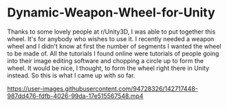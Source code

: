 # Dynamic-Weapon-Wheel-for-Unity
Thanks to some lovely people at r/Unity3D, I was able to put together this wheel. It's for anybody who wishes to use it. I recently needed a weapon wheel and I didn't know at first the number of segments I wanted the wheel to be made of. 
All the tutorials I found online were tutorials of people going into their image editing software and chopping a circle up to form the wheel. 
It would be nice, I thought, to form the wheel right there in Unity instead. 
So this is what I came up with so far.


https://user-images.githubusercontent.com/94728326/142717448-987dd476-fdfb-4026-99da-17e515567548.mp4

